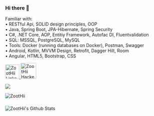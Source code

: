 ### Hi there 👋

Familiar with:<br>
• RESTful Api, SOLID design principles, OOP<br>
• Java, Spring Boot, JPA-Hibernate, Spring Security<br>
• C#, .NET Core, AOP, Entitiy Framework, Autofac DI, Fluentvalidation<br>
• SQL: MSSQL, PostgreSQL, MySQL<br>
• Tools: Docker (running databases on Docker), Postman, Swagger<br>
• Android, Kotlin, MVVM Design, Retrofit, Dagger Hilt, Room<br>
• Angular, HTML5, Bootstrap, CSS<br>

<a href="https://www.linkedin.com/in/zoothii/">
<img alt="ZootHii Linkedin" src="https://user-images.githubusercontent.com/34456517/108375286-dd237b80-7212-11eb-981a-c5391863b7f6.png" width=45" height="45">
</a>

<a href="https://www.hackerrank.com/ZootHii">
<img alt="ZootHii Hackerrank" src="https://user-images.githubusercontent.com/34456517/108373456-f75c5a00-7210-11eb-8a85-0c76900e84e5.png" width=50" height="50">
</a>

<a href="mailto:ahmet-yildirim_5858@outlook.com"><img src="https://img.shields.io/badge/Outlook-0078D4.svg?&style=for-the-badge&logo=microsoft%20outlook&logoColor=white" /></a>


<img src="https://komarev.com/ghpvc/?username=ZootHii&label=Profile%20views&color=0e75b6&style=flat" alt="ZootHii" />

###
![ZootHii's Github Stats](https://github-readme-stats.vercel.app/api?username=ZootHii&show_icons=true&theme=radical&hide=prs&hide_border=true)
